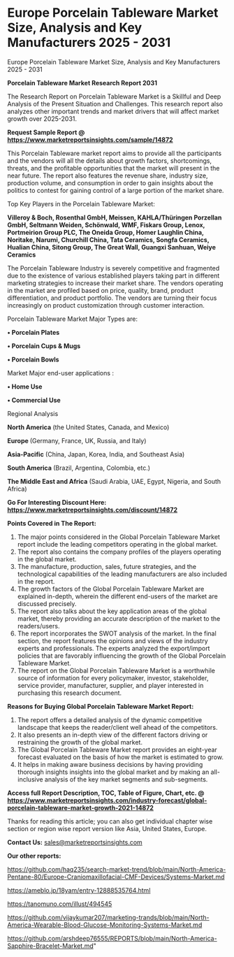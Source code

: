 # Europe Porcelain Tableware Market Size, Analysis and Key Manufacturers 2025 - 2031
Europe Porcelain Tableware Market Size, Analysis and Key Manufacturers 2025 - 2031

<strong>Porcelain Tableware Market Research Report 2031</strong>

The Research Report on Porcelain Tableware Market is a Skillful and Deep Analysis of the Present Situation and Challenges. This research report also analyzes other important trends and market drivers that will affect market growth over 2025-2031.

<strong>Request Sample Report @ <a href=https://www.marketreportsinsights.com/sample/14872>https://www.marketreportsinsights.com/sample/14872</a></strong>

This Porcelain Tableware market report aims to provide all the participants and the vendors will all the details about growth factors, shortcomings, threats, and the profitable opportunities that the market will present in the near future. The report also features the revenue share, industry size, production volume, and consumption in order to gain insights about the politics to contest for gaining control of a large portion of the market share.

Top Key Players in the Porcelain Tableware Market:

<strong>Villeroy & Boch, Rosenthal GmbH, Meissen, KAHLA/Thüringen Porzellan GmbH, Seltmann Weiden, Schönwald, WMF, Fiskars Group, Lenox, Portmeirion Group PLC, The Oneida Group, Homer Laughlin China, Noritake, Narumi, Churchill China, Tata Ceramics, Songfa Ceramics, Hualian China, Sitong Group, The Great Wall, Guangxi Sanhuan, Weiye Ceramics</strong>

The Porcelain Tableware Industry is severely competitive and fragmented due to the existence of various established players taking part in different marketing strategies to increase their market share. The vendors operating in the market are profiled based on price, quality, brand, product differentiation, and product portfolio. The vendors are turning their focus increasingly on product customization through customer interaction.

Porcelain Tableware Market Major Types are:

<strong>• Porcelain Plates

• Porcelain Cups & Mugs

• Porcelain Bowls</strong>

Market Major end-user applications :

<strong>• Home Use

• Commercial Use</strong>

Regional Analysis

</u><strong><b>North America</b></strong> (the United States, Canada, and Mexico)

<strong><b>Europe </b></strong>(Germany, France, UK, Russia, and Italy)

<strong><b>Asia-Pacific</b></strong> (China, Japan, Korea, India, and Southeast Asia)

<strong><b>South America</b></strong> (Brazil, Argentina, Colombia, etc.)

<strong><b>The Middle East and Africa</b></strong> (Saudi Arabia, UAE, Egypt, Nigeria, and South Africa)

<strong>Go For Interesting Discount Here: <a href=https://www.marketreportsinsights.com/discount/14872>https://www.marketreportsinsights.com/discount/14872</a></strong>

<strong>Points Covered in The Report:</strong>
<ol>
  <li>The major points considered in the Global Porcelain Tableware Market report include the leading competitors operating in the global market.</li>
  <li>The report also contains the company profiles of the players operating in the global market.</li>
  <li>The manufacture, production, sales, future strategies, and the technological capabilities of the leading manufacturers are also included in the report.</li>
  <li>The growth factors of the Global Porcelain Tableware Market are explained in-depth, wherein the different end-users of the market are discussed precisely.</li>
  <li>The report also talks about the key application areas of the global market, thereby providing an accurate description of the market to the readers/users.</li>
  <li>The report incorporates the SWOT analysis of the market. In the final section, the report features the opinions and views of the industry experts and professionals. The experts analyzed the export/import policies that are favorably influencing the growth of the Global Porcelain Tableware Market.</li>
  <li>The report on the Global Porcelain Tableware Market is a worthwhile source of information for every policymaker, investor, stakeholder, service provider, manufacturer, supplier, and player interested in purchasing this research document.</li>
</ol>
<strong>Reasons for Buying Global Porcelain Tableware Market Report:</strong>

<ol>
  <li>The report offers a detailed analysis of the dynamic competitive landscape that keeps the reader/client well ahead of the competitors.</li>
  <li>It also presents an in-depth view of the different factors driving or restraining the growth of the global market.</li>
  <li>The Global Porcelain Tableware Market report provides an eight-year forecast evaluated on the basis of how the market is estimated to grow.</li>
  <li>It helps in making aware business decisions by having providing thorough insights insights into the global market and by making an all-inclusive analysis of the key market segments and sub-segments.</li>
</ol>
<strong>Access full Report Description, TOC, Table of Figure, Chart, etc. @ <a href=https://www.marketreportsinsights.com/industry-forecast/global-porcelain-tableware-market-growth-2021-14872>https://www.marketreportsinsights.com/industry-forecast/global-porcelain-tableware-market-growth-2021-14872</a></strong>


Thanks for reading this article; you can also get individual chapter wise section or region wise report version like Asia, United States, Europe.

<strong>Contact Us:</strong>
sales@marketreportsinsights.com

<strong>Our other reports:</strong>

<a href=https://github.com/haq235/search-market-trend/blob/main/North-America-Pentane-80/Europe-Craniomaxillofacial-CMF-Devices/Systems-Market.md>https://github.com/haq235/search-market-trend/blob/main/North-America-Pentane-80/Europe-Craniomaxillofacial-CMF-Devices/Systems-Market.md</a>

<a href=https://ameblo.jp/18yam/entry-12888535764.html>https://ameblo.jp/18yam/entry-12888535764.html</a>

<a href=https://tanomuno.com/illust/494545>https://tanomuno.com/illust/494545</a>

<a href=https://github.com/vijaykumar207/marketing-trands/blob/main/North-America-Wearable-Blood-Glucose-Monitoring-Systems-Market.md>https://github.com/vijaykumar207/marketing-trands/blob/main/North-America-Wearable-Blood-Glucose-Monitoring-Systems-Market.md</a>

<a href=https://github.com/arshdeep76555/REPORTS/blob/main/North-America-Sapphire-Bracelet-Market.md>https://github.com/arshdeep76555/REPORTS/blob/main/North-America-Sapphire-Bracelet-Market.md</a>"
